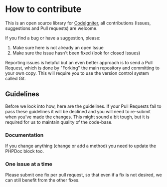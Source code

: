 # How to contribute

This is an open source library for [CodeIgniter](https://github.com/bcit-ci/CodeIgniter), all contributions (Issues, suggestions and Pull requests) are welcome.

If you find a bug or have a suggestion, please:

1. Make sure here is not already an open Issue
2. Make sure the issue hasn't been fixed (look for closed Issues)

Reporting issues is helpful but an even better approach is to send a Pull Request, which is done by "Forking" the main repository and committing to your own copy. This will require you to use the version control system called Git.

## Guidelines

Before we look into how, here are the guidelines. If your Pull Requests fail
to pass these guidelines it will be declined and you will need to re-submit
when you’ve made the changes. This might sound a bit tough, but it is required
for us to maintain quality of the code-base.

### Documentation

If you change anything (change or add a method) you need to update the PHPDoc block too.

### One issue at a time

Please submit one fix per pull request, so that even if a fix is not desired, we can still benefit from the other fixes.
